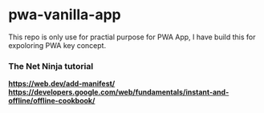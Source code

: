 # pwa-vanilla-app
This repo is only use for practial purpose for PWA App, I have build this for expoloring PWA key concept.
### The Net Ninja tutorial
**https://web.dev/add-manifest/**
**https://developers.google.com/web/fundamentals/instant-and-offline/offline-cookbook/**
